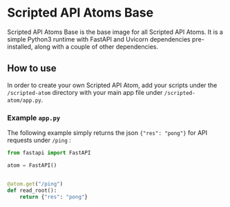 # Scripted API Atoms Base

Scripted API Atoms Base is the base image for all Scripted API Atoms. It is a simple Python3 runtime with FastAPI and
Uvicorn dependencies pre-installed, along with a couple of other dependencies.

## How to use

In order to create your own Scripted API Atom, add your scripts under the `/scripted-atom` directory with your main app
file under `/scripted-atom/app.py`.

### Example `app.py`

The following example simply returns the json `{"res": "pong"}` for API requests under `/ping` :

```python
from fastapi import FastAPI

atom = FastAPI()


@atom.get("/ping")
def read_root():
    return {"res": "pong"}
```